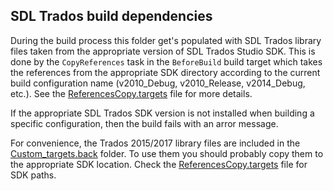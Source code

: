 ## SDL Trados build dependencies

During the build process this folder get's populated with SDL Trados
library files taken from the appropriate version of SDL Trados Studio
SDK. This is done by the `CopyReferences` task in the `BeforeBuild`
build target which takes the references from the appropriate SDK
directory according to the current build configuration name
(v2010\_Debug, v2010\_Release, v2014\_Debug, etc.). See the
[ReferencesCopy.targets](../Custom_targets/ReferencesCopy.targets)
file for more details.

If the appropriate SDL Trados SDK version is not installed when
building a specific configuration, then the build fails with
an arror message.

For convenience, the Trados 2015/2017 library files are included in
the [Custom\_targets.back](../Custom_targets.back) folder. To use
them you should probably copy them to the appropriate SDK location.
Check the
[ReferencesCopy.targets](../Custom_targets/ReferencesCopy.targets)
file for SDK paths.
